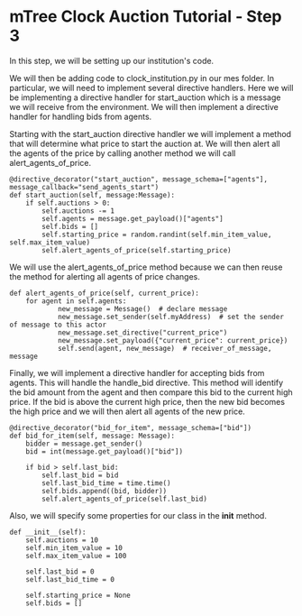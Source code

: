 # mTree Clock Auction Tutorial - Step 3

In this step, we will be setting up our institution's code. 

We will then be adding code to clock_institution.py in our mes folder. In particular, we will need to implement several directive handlers. Here we will be implementing a directive handler for start_auction which is a message we will receive from the environment. We will then implement a directive handler for handling bids from agents.

Starting with the start_auction directive handler we will implement a method that will determine what price to start the auction at. We will then alert all the agents of the price by calling another method we will call alert_agents_of_price.

```
@directive_decorator("start_auction", message_schema=["agents"], message_callback="send_agents_start")
def start_auction(self, message:Message):
    if self.auctions > 0:
        self.auctions -= 1
        self.agents = message.get_payload()["agents"]
        self.bids = []
        self.starting_price = random.randint(self.min_item_value, self.max_item_value)
        self.alert_agents_of_price(self.starting_price)
```

We will use the alert_agents_of_price method because we can then reuse the method for alerting all agents of price changes.

```
def alert_agents_of_price(self, current_price):
    for agent in self.agents:
            new_message = Message()  # declare message
            new_message.set_sender(self.myAddress)  # set the sender of message to this actor
            new_message.set_directive("current_price")
            new_message.set_payload({"current_price": current_price})
            self.send(agent, new_message)  # receiver_of_message, message
```

Finally, we will implement a directive handler for accepting bids from agents. This will handle the handle_bid directive. This method will identify the bid amount from the agent and then compare this bid to the current high price. If the bid is above the current high price, then the new bid becomes the high price and we will then alert all agents of the new price.

```
@directive_decorator("bid_for_item", message_schema=["bid"])
def bid_for_item(self, message: Message):
    bidder = message.get_sender()
    bid = int(message.get_payload()["bid"])
    
    if bid > self.last_bid:
        self.last_bid = bid
        self.last_bid_time = time.time()
        self.bids.append((bid, bidder))
        self.alert_agents_of_price(self.last_bid)
```

Also, we will specify some properties for our class in the __init__ method. 

```
def __init__(self):
    self.auctions = 10
    self.min_item_value = 10
    self.max_item_value = 100

    self.last_bid = 0
    self.last_bid_time = 0

    self.starting_price = None
    self.bids = []
```





            
            
        
